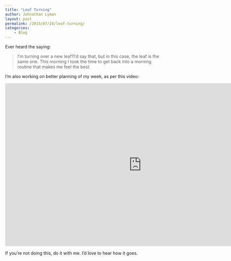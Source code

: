 ```yaml
---
title: "Leaf Turning"
author: Johnathan Lyman
layout: post
permalink: /2015/07/24/leaf-turning/
categories:
    - Blog
---
```


Ever heard the saying:

> I’m turning over a new leaf?I’d say that, but in this case, the leaf is the same one. This morning I took the time to get back into a morning routine that makes me feel the best.

I’m also working on better planning of my week, as per this video:

<iframe class="youtube-player" type="text/html" width="882" height="527" src="https://www.youtube.com/embed/KNxLNY6yxRI?version=3&amp;rel=1&amp;fs=1&amp;autohide=2&amp;showsearch=0&amp;showinfo=1&amp;iv_load_policy=1&amp;wmode=transparent" frameborder="0" allowfullscreen="true"></iframe>

If you’re not doing this, do it with me. I’d love to hear how it goes.

